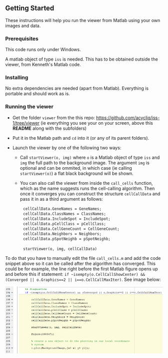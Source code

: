 
## Getting Started

These instructions will help you run the viewer from Matlab using your own images and data.

### Prerequisites
This code runs only under Windows.

A matlab object of type `iss` is needed. This has to be obtained outside the viewer, from Kenneth's Matlab code. 


### Installing
No extra dependencies are needed (apart from Matlab). Everything is portable and should work as is.


### Running the viewer
* Get the folder `viewer` from the this repo:
https://github.com/acycliq/iss-1/tree/viewer (ie everything you see your on your screen, above this **README** along with the subfolders)

* Put it in the Matlab path and `cd` into it (or any of its parent folders).

* Launch the viewer by one of the following two ways:
    * Call `startViewer(o, img)`
    where  `o` is a Matlab object of type `iss` and `img` the full path to the background image. 
    The argument `img` is optional and can be ommited, in which case (ie calling `startViewer(o)`) 
    a flat black background will be shown.
    
    * You can also call the viewer from inside the `call_cells` function, which as the name suggests runs the cell-calling algorithm. Then once 
    it converges you can construct the structure `cellCallData` and pass it in as a third argument as follows:
    
```
        cellCallData.GeneNames = GeneNames;
        cellCallData.ClassNames = ClassNames; 
        cellCallData.IncludeSpot = IncludeSpot;
        cellCallData.pCellClass = pCellClass;
        cellCallData.CellGeneCount = CellGeneCount;
        cellCallData.Neighbors = Neighbors;
        cellCallData.pSpotNeighb = pSpotNeighb;
        
        startViewer(o, img, cellCallData)
```
To do that you have to manually edit the file `call_cells.m`  and add the code snippet above so it can be called after the algorithm 
has converged. This could be for example, the line right before the first Matlab figure opens up and before this if statement: 
`if ~isempty(o.CellCallShowCenter) && (Converged || o.Graphics==2 || i==o.CellCallMaxIter)`. See image below:
 
 ![alt text](screen.png)